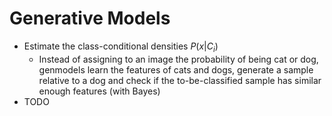 # Generative Models

- Estimate the class-conditional densities $P(x|C_i)$
  - Instead of assigning to an image the probability of being cat or dog, genmodels learn the features of cats and dogs, generate a sample relative to a dog and check if the to-be-classified sample has similar enough features (with Bayes)
- TODO
